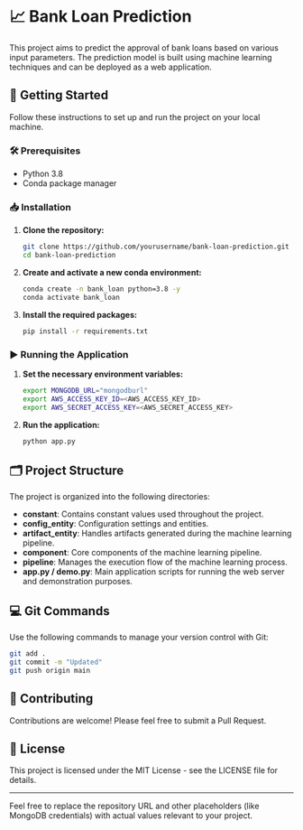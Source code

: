 # 📈 Bank Loan Prediction

This project aims to predict the approval of bank loans based on various input parameters. The prediction model is built using machine learning techniques and can be deployed as a web application.

## 🚀 Getting Started

Follow these instructions to set up and run the project on your local machine.

### 🛠️ Prerequisites

- Python 3.8
- Conda package manager

### 📥 Installation

1. **Clone the repository:**

    ```bash
    git clone https://github.com/yourusername/bank-loan-prediction.git
    cd bank-loan-prediction
    ```

2. **Create and activate a new conda environment:**

    ```bash
    conda create -n bank_loan python=3.8 -y
    conda activate bank_loan
    ```

3. **Install the required packages:**

    ```bash
    pip install -r requirements.txt
    ```

### ▶️ Running the Application

1. **Set the necessary environment variables:**

    ```bash
    export MONGODB_URL="mongodburl"
    export AWS_ACCESS_KEY_ID=<AWS_ACCESS_KEY_ID>
    export AWS_SECRET_ACCESS_KEY=<AWS_SECRET_ACCESS_KEY>
    ```

2. **Run the application:**

    ```bash
    python app.py
    ```

## 🗂️ Project Structure

The project is organized into the following directories:

- **constant**: Contains constant values used throughout the project.
- **config_entity**: Configuration settings and entities.
- **artifact_entity**: Handles artifacts generated during the machine learning pipeline.
- **component**: Core components of the machine learning pipeline.
- **pipeline**: Manages the execution flow of the machine learning process.
- **app.py / demo.py**: Main application scripts for running the web server and demonstration purposes.

## 💻 Git Commands

Use the following commands to manage your version control with Git:

```bash
git add .
git commit -m "Updated"
git push origin main
```

## 🤝 Contributing

Contributions are welcome! Please feel free to submit a Pull Request.

## 📜 License

This project is licensed under the MIT License - see the LICENSE file for details.

---

Feel free to replace the repository URL and other placeholders (like MongoDB credentials) with actual values relevant to your project.
